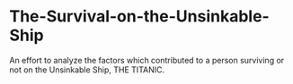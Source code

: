 # The-Survival-on-the-Unsinkable-Ship
An effort to analyze the factors which contributed to a person surviving or not on the Unsinkable Ship, THE TITANIC.
